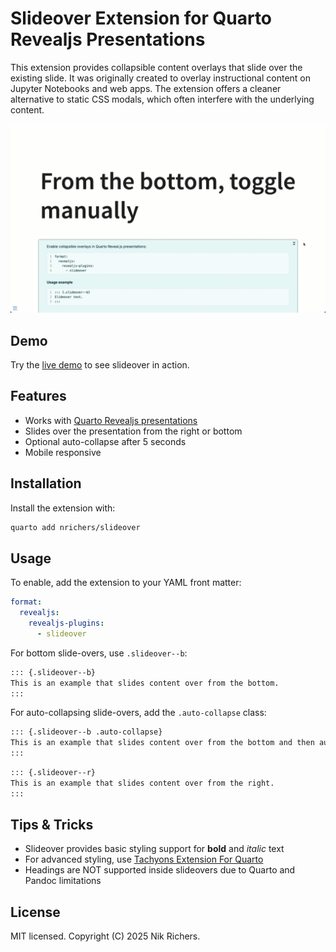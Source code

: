 # Slideover Extension for Quarto Revealjs Presentations

This extension provides collapsible content overlays that slide over the existing slide. It was originally created to overlay instructional content on Jupyter Notebooks and web apps. The extension offers a cleaner alternative to static CSS modals, which often interfere with the underlying content.

![Demonstration of slide-overs auto-collapsing and being manually toggled](slideover.gif)

## Demo

Try the [live demo](https://nrichers.github.io/slideover/) to see slideover in action.

## Features

- Works with [Quarto Revealjs presentations](https://quarto.org/docs/presentations/revealjs/)
- Slides over the presentation from the right or bottom
- Optional auto-collapse after 5 seconds
- Mobile responsive

## Installation

Install the extension with:

```bash
quarto add nrichers/slideover
```

## Usage

To enable, add the extension to your YAML front matter:

```yaml
format:
  revealjs:
    revealjs-plugins: 
      - slideover
```

For bottom slide-overs, use `.slideover--b`:

```md
::: {.slideover--b}
This is an example that slides content over from the bottom.
:::
```

For auto-collapsing slide-overs, add the `.auto-collapse` class:

```md
::: {.slideover--b .auto-collapse}
This is an example that slides content over from the bottom and then auto-collapses after five seconds.
:::
```

```md
::: {.slideover--r}
This is an example that slides content over from the right.
:::
```

## Tips & Tricks

- Slideover provides basic styling support for **bold** and _italic_ text
- For advanced styling, use [Tachyons Extension For Quarto](https://github.com/nareal/tachyons)
- Headings are NOT supported inside slideovers due to Quarto and Pandoc limitations

## License

MIT licensed. Copyright (C) 2025 Nik Richers.
